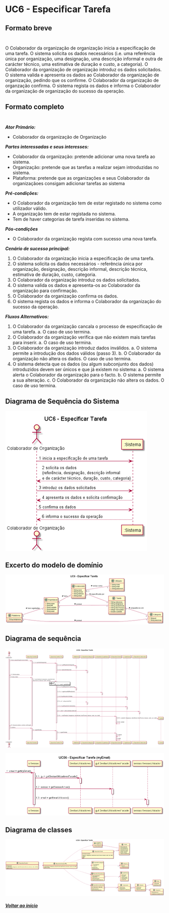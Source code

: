 # UC6 - Especificar Tarefa <br/>

## Formato breve <br/><br/>
O Colaborador da organização de organização inicia a especificação de uma tarefa. O sistema solicita os dados necessários (i.e. uma referência única por organização, uma designação, uma descrição informal e outra de carácter técnico, uma estimativa de duração e custo, a categoria). O Colaborador da organização de organização introduz os dados solicitados. O sistema valida e apresenta os dados ao Colaborador da organização de organização, pedindo que os confirme. O Colaborador da organização de organzação confirma. O sistema regista os dados e informa o Colaborador da organização de organização do sucesso da operação.

## Formato completo <br/><br/>

**_Ator Primário:_**

- Colaborador da organização de Organização

**_Partes interessadas e seus interesses:_**

- Colaborador da organização: pretende adicionar uma nova tarefa ao sistema.
- Organização: pretende que as tarefas a realizar sejam introduzidas no sistema.
- Plataforma: pretende que as organizações e seus Colaborador da organizaçãoes consigam adicionar tarefas ao sistema

**_Pré-condições:_**

- O Colaborador da organização tem de estar registado no sistema como utilizador válido.
- A organização tem de estar registada no sistema.
- Tem de haver categorias de tarefa inseridas no sistema.

**_Pós-condições_**

- O Colaborador da organização regista com sucesso uma nova tarefa.

**_Cenário de sucesso principal:_**
1. O Colaborador da organização inicia a especificação de uma tarefa.
2. O sistema solicita os dados necessários - referência única por organização, designação, descrição informal, descrição técnica, estimativa de duração, custo, categoria.
3. O Colaborador da organização introduz os dados solicitados.
4. O sistema valida os dados e apresenta-os ao Colaborador da organização para confirmação.
5. O Colaborador da organização confirma os dados.
6. O sistema regista os dados e informa o Colaborador da organização do sucesso da operação.

**_Fluxos Alternativos:_**
1. O Colaborador da organização cancala o processo de especificação de uma tarefa.
    a. O caso de uso termina.
2. O Colaborador da organização verifica que não existem mais tarefas para inserir.
    a. O caso de uso termina.
3. O Colaborador da organização introduz dados inválidos.
    a. O sistema permite a introdução dos dados válidos (passo 3).
    b. O Colaborador da organização não altera os dados. O caso de uso termina.
4. O sistema detecta que os dados (ou algum subconjunto dos dados) introduzidos devem ser únicos e que já existem no sistema:
    a. O sistema alerta o Colaborador da organização para o facto.
    b. O sistema permite a sua alteração.
    c. O Colaborador da organização não altera os dados. O caso de uso termina.

## Diagrama de Sequência do Sistema <br/>
![UC06_Especificar_Tarefa_SSD.png](UC06_Especificar_Tarefa_SSD.png)

## Excerto do modelo de domínio <br/>
![UC06_Especificar_Tarefa_Modelo_Dominio.png](UC06_Especificar_Tarefa_Modelo_Dominio.png)

## Diagrama de sequência <br/>
![UC06_Especificar_Tarefa_Diagrama_Sequencia.png](UC06_Especificar_Tarefa_Diagrama_Sequencia.png)

![UC06_Especificar_Tarefa_ref_Diagrama_Sequencia.png](UC06_Especificar_Tarefa_ref_Diagrama_Sequencia.png)

## Diagrama de classes <br/>
![UC06_Especificar_Tarefa_Diagrama_Classes.png](UC06_Especificar_Tarefa_Diagrama_Classes.png)

##### [Voltar ao início](https://github.com/blestonbandeiraUPSKILL/upskill_java1_labprg_grupo2/blob/main/README.md)
